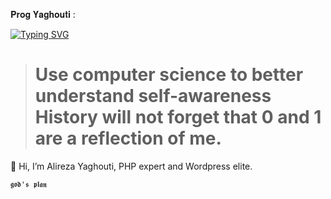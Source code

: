 𝐏𝐫𝐨𝐠 𝐘𝐚𝐠𝐡𝐨𝐮𝐭𝐢 :

[![Typing SVG](https://readme-typing-svg.herokuapp.com?font=Sriracha&duration=3000&color=000000&lines=Full+Stack+Web+Developer;Wordpress+Elite)](https://git.io/typing-svg)

> # Use computer science to better understand self-awareness<br> History will not forget that 0 and 1 are a reflection of me.
👋 Hi, I’m Alireza Yaghouti, PHP expert and Wordpress elite.

`𝖌𝖔𝖉'𝖘 𝖕𝖑𝖆𝖓`

